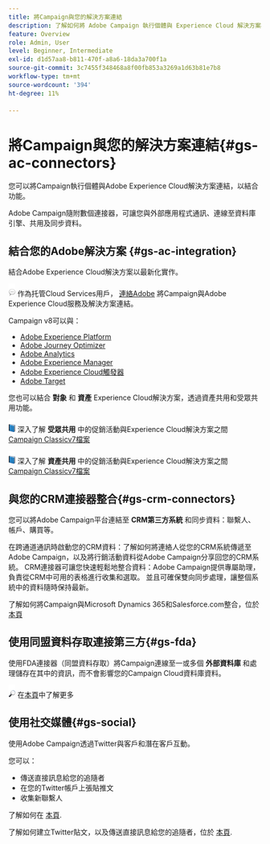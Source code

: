 ```yaml
---
title: 將Campaign與您的解決方案連結
description: 了解如何將 Adobe Campaign 執行個體與 Experience Cloud 解決方案相連接。
feature: Overview
role: Admin, User
level: Beginner, Intermediate
exl-id: d1d57aa8-b811-470f-a8a6-18da3a700f1a
source-git-commit: 3c7455f348468a8f00fb853a3269a1d63b81e7b8
workflow-type: tm+mt
source-wordcount: '394'
ht-degree: 11%

---
```


# 將Campaign與您的解決方案連結{#gs-ac-connectors}

您可以將Campaign執行個體與Adobe Experience Cloud解決方案連結，以結合功能。

Adobe Campaign隨附數個連接器，可讓您與外部應用程式通訊、連線至資料庫引擎、共用及同步資料。

## 結合您的Adobe解決方案 {#gs-ac-integration}

結合Adobe Experience Cloud解決方案以最新化實作。

![](../assets/do-not-localize/speech.png)  作為托管Cloud Services用戶， [連絡Adobe](../start/campaign-faq.md#support) 將Campaign與Adobe Experience Cloud服務及解決方案連結。

Campaign v8可以與：

* [Adobe Experience Platform](../connect/ac-aep.md)
* [Adobe Journey Optimizer](../connect/ac-ajo.md)
* [Adobe Analytics](../connect/ac-aa.md)
* [Adobe Experience Manager](../connect/ac-aem.md)
* [Adobe Experience Cloud觸發器](../connect/ac-triggers.md)
* [Adobe Target](../connect/ac-at.md)

您也可以結合 **對象** 和 **資產** Experience Cloud解決方案，透過資產共用和受眾共用功能。

![](../assets/do-not-localize/book.png) 深入了解 **受眾共用** 中的促銷活動與Experience Cloud解決方案之間 [Campaign Classicv7檔案](https://experienceleague.adobe.com/docs/campaign-classic/using/integrating-with-adobe-experience-cloud/audience-sharing/sharing-audiences-with-adobe-experience-cloud.html?lang=en#integrating-with-adobe-experience-cloud)

![](../assets/do-not-localize/book.png) 深入了解 **資產共用** 中的促銷活動與Experience Cloud解決方案之間 [Campaign Classicv7檔案](https://experienceleague.adobe.com/docs/campaign-classic/using/integrating-with-adobe-experience-cloud/asset-sharing/sharing-assets-with-adobe-experience-cloud.html?lang=en#integrating-with-adobe-experience-cloud)

## 與您的CRM連接器整合{#gs-crm-connectors}

您可以將Adobe Campaign平台連結至 **CRM第三方系統** 和同步資料：聯繫人、帳戶、購買等。

在跨通道通訊時啟動您的CRM資料：了解如何將連絡人從您的CRM系統傳遞至Adobe Campaign，以及將行銷活動資料從Adobe Campaign分享回您的CRM系統。
CRM連接器可讓您快速輕鬆地整合資料：Adobe Campaign提供專屬助理，負責從CRM中可用的表格進行收集和選取。 並且可確保雙向同步處理，讓整個系統中的資料隨時保持最新。

了解如何將Campaign與Microsoft Dynamics 365和Salesforce.com整合，位於 [本頁](crm.md)

## 使用同盟資料存取連接第三方{#gs-fda}

使用FDA連接器（同盟資料存取）將Campaign連線至一或多個 **外部資料庫** 和處理儲存在其中的資訊，而不會影響您的Campaign Cloud資料庫資料。

![](../assets/do-not-localize/glass.png) 在[本頁](fda.md)中了解更多

## 使用社交媒體{#gs-social}

使用Adobe Campaign透過Twitter與客戶和潛在客戶互動。

您可以：

* 傳送直接訊息給您的追隨者
* 在您的Twitter帳戶上張貼推文
* 收集新聯繫人

了解如何在 [本頁](../connect/ac-tw.md).

了解如何建立Twitter貼文，以及傳送直接訊息給您的追隨者，位於 [本頁](../send/twitter.md).
